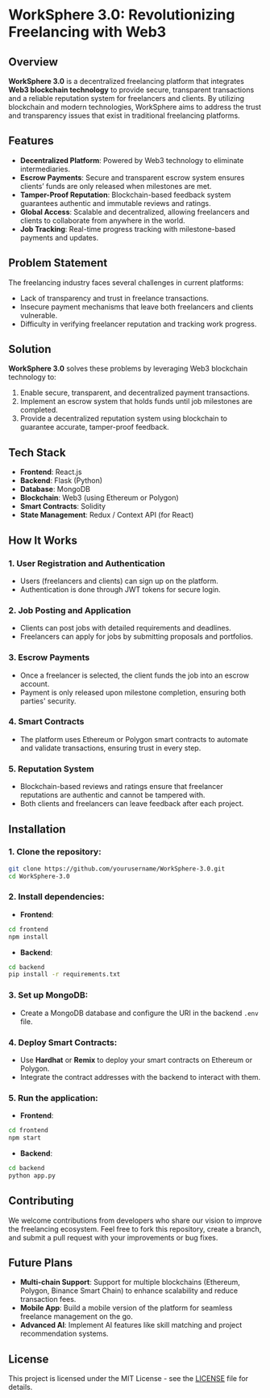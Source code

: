 
# WorkSphere 3.0: Revolutionizing Freelancing with Web3

## Overview

**WorkSphere 3.0** is a decentralized freelancing platform that integrates **Web3 blockchain technology** to provide secure, transparent transactions and a reliable reputation system for freelancers and clients. By utilizing blockchain and modern technologies, WorkSphere aims to address the trust and transparency issues that exist in traditional freelancing platforms.

## Features

- **Decentralized Platform**: Powered by Web3 technology to eliminate intermediaries.
- **Escrow Payments**: Secure and transparent escrow system ensures clients’ funds are only released when milestones are met.
- **Tamper-Proof Reputation**: Blockchain-based feedback system guarantees authentic and immutable reviews and ratings.
- **Global Access**: Scalable and decentralized, allowing freelancers and clients to collaborate from anywhere in the world.
- **Job Tracking**: Real-time progress tracking with milestone-based payments and updates.

## Problem Statement

The freelancing industry faces several challenges in current platforms:
- Lack of transparency and trust in freelance transactions.
- Insecure payment mechanisms that leave both freelancers and clients vulnerable.
- Difficulty in verifying freelancer reputation and tracking work progress.

## Solution

**WorkSphere 3.0** solves these problems by leveraging Web3 blockchain technology to:
1. Enable secure, transparent, and decentralized payment transactions.
2. Implement an escrow system that holds funds until job milestones are completed.
3. Provide a decentralized reputation system using blockchain to guarantee accurate, tamper-proof feedback.

## Tech Stack

- **Frontend**: React.js
- **Backend**: Flask (Python)
- **Database**: MongoDB
- **Blockchain**: Web3 (using Ethereum or Polygon)
- **Smart Contracts**: Solidity
- **State Management**: Redux / Context API (for React)

## How It Works

### 1. **User Registration and Authentication**
   - Users (freelancers and clients) can sign up on the platform.
   - Authentication is done through JWT tokens for secure login.

### 2. **Job Posting and Application**
   - Clients can post jobs with detailed requirements and deadlines.
   - Freelancers can apply for jobs by submitting proposals and portfolios.

### 3. **Escrow Payments**
   - Once a freelancer is selected, the client funds the job into an escrow account.
   - Payment is only released upon milestone completion, ensuring both parties' security.

### 4. **Smart Contracts**
   - The platform uses Ethereum or Polygon smart contracts to automate and validate transactions, ensuring trust in every step.

### 5. **Reputation System**
   - Blockchain-based reviews and ratings ensure that freelancer reputations are authentic and cannot be tampered with.
   - Both clients and freelancers can leave feedback after each project.

## Installation

### 1. Clone the repository:
```bash
git clone https://github.com/yourusername/WorkSphere-3.0.git
cd WorkSphere-3.0
```

### 2. Install dependencies:
- **Frontend**:
```bash
cd frontend
npm install
```
- **Backend**:
```bash
cd backend
pip install -r requirements.txt
```

### 3. Set up MongoDB:
- Create a MongoDB database and configure the URI in the backend `.env` file.

### 4. Deploy Smart Contracts:
- Use **Hardhat** or **Remix** to deploy your smart contracts on Ethereum or Polygon.
- Integrate the contract addresses with the backend to interact with them.

### 5. Run the application:
- **Frontend**:
```bash
cd frontend
npm start
```
- **Backend**:
```bash
cd backend
python app.py
```

## Contributing

We welcome contributions from developers who share our vision to improve the freelancing ecosystem. Feel free to fork this repository, create a branch, and submit a pull request with your improvements or bug fixes.

## Future Plans

- **Multi-chain Support**: Support for multiple blockchains (Ethereum, Polygon, Binance Smart Chain) to enhance scalability and reduce transaction fees.
- **Mobile App**: Build a mobile version of the platform for seamless freelance management on the go.
- **Advanced AI**: Implement AI features like skill matching and project recommendation systems.

## License

This project is licensed under the MIT License - see the [LICENSE](LICENSE) file for details.
